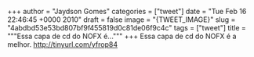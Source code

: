 
+++
author = "Jaydson Gomes"
categories = ["tweet"]
date = "Tue Feb 16 22:46:45 +0000 2010"
draft = false
image = "{TWEET_IMAGE}"
slug = "4abdbd53e53bd807bf9f455819d0c81de06f9c4c"
tags = ["tweet"]
title = """Essa capa de cd do NOFX é..."""
+++
Essa capa de cd do NOFX é a melhor. http://tinyurl.com/yfrop84
